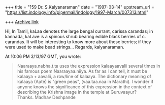 +++
title = "159 Dr. S.Kalyanaraman"
date = "1997-03-14"
upstream_url = "https://list.indology.info/pipermail/indology/1997-March/007313.html"

+++
[Archive link](https://list.indology.info/pipermail/indology/1997-March/007313.html)

Hi,
In Tamil, kaLaa denotes the large bengal currant, carissa carandas; in kannada,
kaLave is a spinous shrub bearing edible black berries of c. carandas. It will
be interesting to know more about these berries; if they were used to make
bead strings...
Regards, kalyanaraman.

At 10:06 PM 3/13/97 GMT, you wrote:
>	Naaraaya.nabha.t.ta uses the expression kalaayaavalii several
>times in his famous poem Naaraayaa.niiya.  As far as I can tell, it must
>be kalaaya + aavalii, a row/line of kalaaya.  The dictionary meaning of
>kalaaya (Apte) is "green peas", (vaa.taa.naa in Marathi).  I wonder if
>anyone knows the significance of this expression in the context of
>describing the Krishna image in the temple at Guruvaayur?  
>	Thanks.
>			Madhav Deshpande
>
>
>
>
>




